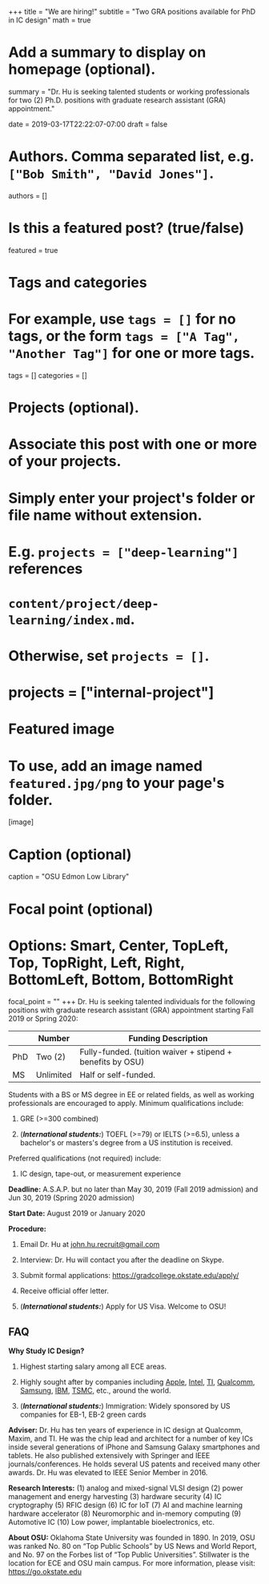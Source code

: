 +++
title = "We are hiring!"
subtitle = "Two GRA positions available for PhD in IC design"
math = true

# Add a summary to display on homepage (optional).
summary = "Dr. Hu is seeking talented students or working professionals for two (2) Ph.D. positions with graduate research assistant (GRA) appointment."

date = 2019-03-17T22:22:07-07:00
draft = false

# Authors. Comma separated list, e.g. `["Bob Smith", "David Jones"]`.
authors = []

# Is this a featured post? (true/false)
featured = true

# Tags and categories
# For example, use `tags = []` for no tags, or the form `tags = ["A Tag", "Another Tag"]` for one or more tags.
tags = []
categories = []

# Projects (optional).
#   Associate this post with one or more of your projects.
#   Simply enter your project's folder or file name without extension.
#   E.g. `projects = ["deep-learning"]` references
#   `content/project/deep-learning/index.md`.
#   Otherwise, set `projects = []`.
# projects = ["internal-project"]

# Featured image
# To use, add an image named `featured.jpg/png` to your page's folder.
[image]
  # Caption (optional)
  caption = "OSU Edmon Low Library"

  # Focal point (optional)
  # Options: Smart, Center, TopLeft, Top, TopRight, Left, Right, BottomLeft, Bottom, BottomRight
  focal_point = ""
+++
Dr. Hu is seeking talented individuals for the following positions with graduate research assistant (GRA) appointment starting Fall 2019 or Spring 2020:

|      |  Number   |       Funding Description       |
| -----| ----------| --------------------------------|
| PhD  | Two (2)   | Fully-funded. (tuition waiver + stipend + benefits by OSU)   |
| MS   | Unlimited | Half or self-funded.            |

Students with a BS or MS degree in EE or related fields, as well as working professionals are encouraged to apply. Minimum qualifications include:

1. GRE (>=300 combined)

2. (***International students:***) TOEFL (>=79) or IELTS (>=6.5), unless a bachelor's or masters's degree from a US institution is received.

Preferred qualifications (not required) include:

1. IC design, tape-out, or measurement experience

**Deadline:**  A.S.A.P. but no later than May 30, 2019 (Fall 2019 admission) and Jun 30, 2019 (Spring 2020 admission)

**Start Date:** August 2019 or January 2020

**Procedure:**

1. Email Dr. Hu at <john.hu.recruit@gmail.com>

2. Interview: Dr. Hu will contact you after the deadline on Skype.

3. Submit formal applications: <https://gradcollege.okstate.edu/apply/>

4. Receive official offer letter.

5. (***International students:***) Apply for US Visa. Welcome to OSU!

## FAQ

**Why Study IC Design?**

1. Highest starting salary among all ECE areas.

2. Highly sought after by companies including [Apple](https://www.apple.com), [Intel](https://www.intel.com/content/www/us/en/homepage.html), [TI](http://www.ti.com), [Qualcomm](https://www.qualcomm.com), [Samsung](https://www.samsung.com/us/), [IBM](https://www.ibm.com/), [TSMC](https://www.tsmc.com), etc., around the world.

3. (***International students:***) Immigration: Widely sponsored by US companies for EB-1, EB-2 green cards

**Adviser:** Dr. Hu has ten years of experience in IC design at Qualcomm, Maxim, and TI. He was the chip lead and architect for a number of key ICs inside several generations of iPhone and Samsung Galaxy smartphones and tablets. He also published extensively with Springer and IEEE journals/conferences. He holds several US patents and received many other awards. Dr. Hu was elevated to IEEE Senior Member in 2016.

**Research Interests:** (1) analog and mixed-signal VLSI design (2) power management and energy harvesting (3) hardware security (4) IC cryptography (5) RFIC design (6) IC for IoT (7) AI and machine learning hardware accelerator (8) Neuromorphic and in-memory computing (9) Automotive IC (10) Low power, implantable bioelectronics, etc.

**About OSU:** Oklahoma State University was founded in 1890. In 2019, OSU was ranked No. 80 on “Top Public Schools” by US News and World Report, and No. 97 on the Forbes list of “Top Public Universities”. Stillwater is the location for ECE and OSU main campus. For more information, please visit: <https://go.okstate.edu>
